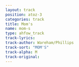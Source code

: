 ```yaml
---
layout: track
position: atoz-3
categories: track
title: Mom's
name: mom-s
type: ahfow_track
track-lyrics: 
track-author: Wareham/Phillips
track-sort: "MOM'S"
track-alpha: M
track-original: 
---
```

